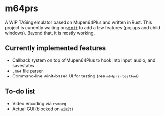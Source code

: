# m64prs
A WIP TASing emulator based on Mupen64Plus and written in Rust. This project is currently waiting on
[`winit`](https://github.com/rust-windowing/winit) to add a few features (popups and child windows).
Beyond that, it is mostly working.

## Currently implemented features
- Callback system on top of Mupen64Plus to hook into input, audio, and savestates
- `.m64` file parser
- Command-line winit-based UI for testing (see `m64prs-testbed`)

## To-do list
- Video encoding via `rsmpeg`
- Actual GUI (blocked on `winit`)